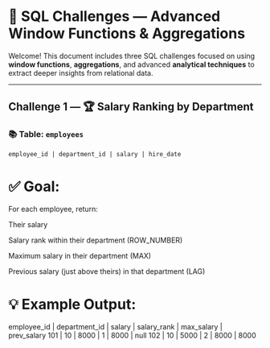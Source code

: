 # 🧩 SQL Challenges — Advanced Window Functions & Aggregations

Welcome! This document includes three SQL challenges focused on using **window functions**, **aggregations**, and advanced **analytical techniques** to extract deeper insights from relational data.

---

## Challenge 1 — 🏆 Salary Ranking by Department

### 📚 Table: `employees`
```sql
employee_id | department_id | salary | hire_date
```

# ✅ Goal:
For each employee, return:

Their salary

Salary rank within their department (ROW_NUMBER)

Maximum salary in their department (MAX)

Previous salary (just above theirs) in that department (LAG)

# 💡 Example Output:


employee_id |	department_id	| salary	| salary_rank	| max_salary	| prev_salary
101	        | 10	          | 8000	  | 1	          | 8000        | null
102	        | 10	          | 5000	  | 2           |	8000        |	8000
